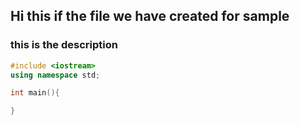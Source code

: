 ## Hi this if the file we have created for sample
### this is the description

```cpp
#include <iostream>
using namespace std;

int main(){

}
